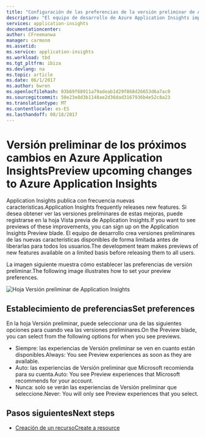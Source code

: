 ```yaml
---
title: "Configuración de las preferencias de la versión preliminar de Azure Application Insights | Microsoft Docs"
description: "El equipo de desarrollo de Azure Application Insights implementa nuevas experiencias. Puede configurar de que nuevas experiencias desea tener una versión preliminar en Azure Portal."
services: application-insights
documentationcenter: 
author: CFreemanwa
manager: carmonm
ms.assetid: 
ms.service: application-insights
ms.workload: tbd
ms.tgt_pltfrm: ibiza
ms.devlang: na
ms.topic: article
ms.date: 06/1/2017
ms.author: bwren
ms.openlocfilehash: 03b69f68911a79adeab1d29f868d26653d6a7ac0
ms.sourcegitcommit: 50e23e8d3b1148ae2d36dad3167936b4e52c8a23
ms.translationtype: MT
ms.contentlocale: es-ES
ms.lasthandoff: 08/18/2017
---
```

# <a name="preview-upcoming-changes-to-azure-application-insights"></a><span data-ttu-id="a5dd3-104">Versión preliminar de los próximos cambios en Azure Application Insights</span><span class="sxs-lookup"><span data-stu-id="a5dd3-104">Preview upcoming changes to Azure Application Insights</span></span> 

<span data-ttu-id="a5dd3-105">Application Insights publica con frecuencia nuevas características.</span><span class="sxs-lookup"><span data-stu-id="a5dd3-105">Application Insights frequently releases new features.</span></span> <span data-ttu-id="a5dd3-106">Si desea obtener ver las versiones preliminares de estas mejoras, puede registrarse en la hoja Vista previa de Application Insights.</span><span class="sxs-lookup"><span data-stu-id="a5dd3-106">If you want to see previews of these improvements, you can sign up on the Application Insights Preview blade.</span></span>  <span data-ttu-id="a5dd3-107">El equipo de desarrollo crea versiones preliminares de las nuevas características disponibles de forma limitada antes de liberarlas para todos los usuarios.</span><span class="sxs-lookup"><span data-stu-id="a5dd3-107">The development team makes previews of new features available on a limited basis before releasing them to all users.</span></span> 

<span data-ttu-id="a5dd3-108">La imagen siguiente muestra cómo establecer las preferencias de versión preliminar.</span><span class="sxs-lookup"><span data-stu-id="a5dd3-108">The following image illustrates how to set your preview preferences.</span></span>

![Hoja Versión preliminar de Application Insights](./media/app-insights-preview/preview.png)

## <a name="set-preferences"></a><span data-ttu-id="a5dd3-110">Establecimiento de preferencias</span><span class="sxs-lookup"><span data-stu-id="a5dd3-110">Set preferences</span></span>

<span data-ttu-id="a5dd3-111">En la hoja Versión preliminar, puede seleccionar una de las siguientes opciones para cuando vea las versiones preliminares.</span><span class="sxs-lookup"><span data-stu-id="a5dd3-111">On the Preview blade, you can select from the following options for when you see previews.</span></span>

- <span data-ttu-id="a5dd3-112">Siempre: las experiencias de Versión preliminar se ven en cuanto están disponibles.</span><span class="sxs-lookup"><span data-stu-id="a5dd3-112">Always: You see Preview experiences as soon as they are available.</span></span>
- <span data-ttu-id="a5dd3-113">Auto: las experiencias de Versión preliminar que Microsoft recomienda para su cuenta.</span><span class="sxs-lookup"><span data-stu-id="a5dd3-113">Auto: You see Preview experiences that Microsoft recommends for your account.</span></span> 
- <span data-ttu-id="a5dd3-114">Nunca: solo se verán las experiencias de Versión preliminar que seleccione.</span><span class="sxs-lookup"><span data-stu-id="a5dd3-114">Never: You will only see Preview experiences that you select.</span></span> 

## <a name="next-steps"></a><span data-ttu-id="a5dd3-115">Pasos siguientes</span><span class="sxs-lookup"><span data-stu-id="a5dd3-115">Next steps</span></span>

- [<span data-ttu-id="a5dd3-116">Creación de un recurso</span><span class="sxs-lookup"><span data-stu-id="a5dd3-116">Create a resource</span></span>](app-insights-create-new-resource.md)
